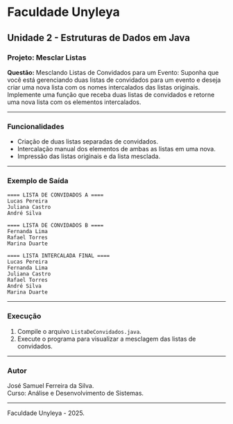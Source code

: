 # Faculdade Unyleya

## Unidade 2 - Estruturas de Dados em Java

### Projeto: Mesclar Listas

**Questão:** Mesclando Listas de Convidados para um Evento: Suponha que você está gerenciando duas listas de convidados para um evento e deseja criar uma nova lista com os nomes intercalados das listas originais. Implemente uma função que receba duas listas de convidados e retorne uma nova lista com os elementos intercalados.

---

### Funcionalidades

* Criação de duas listas separadas de convidados.
* Intercalação manual dos elementos de ambas as listas em uma nova.
* Impressão das listas originais e da lista mesclada.

---

### Exemplo de Saída

```
==== LISTA DE CONVIDADOS A ====
Lucas Pereira
Juliana Castro
André Silva

==== LISTA DE CONVIDADOS B ====
Fernanda Lima
Rafael Torres
Marina Duarte

==== LISTA INTERCALADA FINAL ====
Lucas Pereira
Fernanda Lima
Juliana Castro
Rafael Torres
André Silva
Marina Duarte
```

---

### Execução

1. Compile o arquivo `ListaDeConvidados.java`.
2. Execute o programa para visualizar a mesclagem das listas de convidados.

---

### Autor

José Samuel Ferreira da Silva.  
Curso: Análise e Desenvolvimento de Sistemas.

---

Faculdade Unyleya - 2025.
